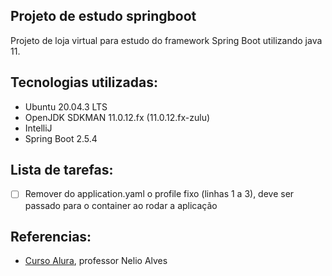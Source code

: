 ## Projeto de estudo springboot

<p>Projeto de loja virtual para estudo do framework Spring Boot utilizando java 11.</p>

## Tecnologias utilizadas:

- Ubuntu 20.04.3 LTS
- OpenJDK SDKMAN 11.0.12.fx (11.0.12.fx-zulu)
- IntelliJ
- Spring Boot 2.5.4

## Lista de tarefas:

- [ ] Remover do application.yaml o profile fixo (linhas 1  a 3), deve ser passado para o container ao rodar a aplicação

## Referencias:

- [Curso Alura], professor Nelio Alves 


[Curso Alura]:(https://www.udemy.com/share/101sie3@vJyy66mrXydqQ7ganruCpNNgJpHxynkytTQ4UBK4qkYuN0CL-zXv2duOyVWnvt_y/)